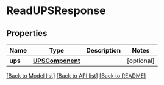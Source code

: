# ReadUPSResponse

## Properties
Name | Type | Description | Notes
------------ | ------------- | ------------- | -------------
**ups** | [**UPSComponent**](UPSComponent.md) |  | [optional] 

[[Back to Model list]](../README.md#documentation-for-models) [[Back to API list]](../README.md#documentation-for-api-endpoints) [[Back to README]](../README.md)



